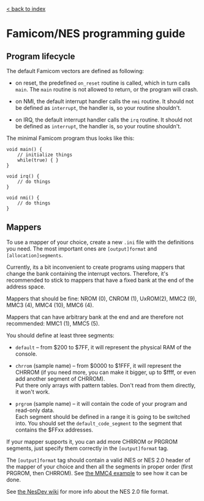 [< back to index](../README.md)

# Famicom/NES programming guide

## Program lifecycle

The default Famicom vectors are defined as following:

* on reset, the predefined `on_reset` routine is called, which in turn calls `main`.
The `main` routine is not allowed to return, or the program will crash.

* on NMI, the default interrupt handler calls the `nmi` routine.
It should not be defined as `interrupt`, the handler is, so your routine shouldn't.

* on IRQ, the default interrupt handler calls the `irq` routine.
It should not be defined as `interrupt`, the handler is, so your routine shouldn't.

The minimal Famicom program thus looks like this:

    void main() {
        // initialize things
        while(true) { }
    }
    
    void irq() {
        // do things
    }
    
    void nmi() {
        // do things
    }

## Mappers

To use a mapper of your choice, create a new `.ini` file with the definitions you need.
The most important ones are `[output]format` and `[allocation]segments`.

Currently, its a bit inconvenient to create programs using mappers that change the bank containing the interrupt vectors.
Therefore, it's recommended to stick to mappers that have a fixed bank at the end of the address space.

Mappers that should be fine: NROM (0), CNROM (1), UxROM(2), MMC2 (9), MMC3 (4), MMC4 (10), MMC6 (4).

Mappers that can have arbitrary bank at the end and are therefore not recommended: MMC1 (1), MMC5 (5).

You should define at least three segments:

* `default` – from $200 to $7FF, it will represent the physical RAM of the console.

* `chrrom` (sample name) – from $0000 to $1FFF, it will represent the CHRROM
(if you need more, you can make it bigger, up to $ffff, or even add another segment of CHRROM).  
Put there only arrays with pattern tables. Don't read from them directly, it won't work.

* `prgrom` (sample name) – it will contain the code of your program and read-only data.  
Each segment should be defined in a range it is going to be switched into.
You should set  the `default_code_segment` to the segment that contains the $FFxx addresses.

If your mapper supports it, you can add more CHRROM or PRGROM segments,
just specify them correctly in the `[output]format` tag.

The `[output]format` tag should contain a valid iNES or NES 2.0 header of the mapper of your choice
and then all the segments in proper order (first PRGROM, then CHRROM).
See [the MMC4 example](../../include/nes_mmc4.ini) to see how it can be done.

See [the NesDev wiki](https://wiki.nesdev.com/w/index.php/NES_2.0) for more info about the NES 2.0 file format.



